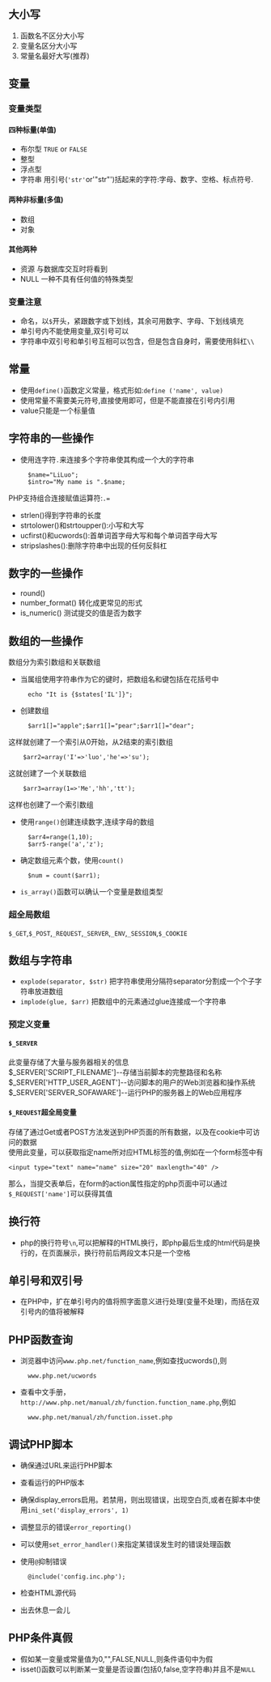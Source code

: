 ## 大小写
1. 函数名不区分大小写  
2. 变量名区分大小写  
3. 常量名最好大写(推荐)  

## 变量
### 变量类型
#### 四种标量(单值) 
* 布尔型  `TRUE` or `FALSE`  
* 整型  
* 浮点型  
* 字符串  用引号(`'str'`or'"str"')括起来的字符:字母、数字、空格、标点符号.

#### 两种非标量(多值)  
* 数组  
* 对象  

#### 其他两种  
* 资源 与数据库交互时将看到  
* NULL 一种不具有任何值的特殊类型  

### 变量注意  
* 命名，以`$`开头，紧跟数字或下划线，其余可用数字、字母、下划线填充  
* 单引号内不能使用变量,双引号可以  
* 字符串中双引号和单引号互相可以包含，但是包含自身时，需要使用斜杠`\\`  
## 常量  
* 使用`define()`函数定义常量，格式形如:`define ('name', value)`   
* 使用常量不需要美元符号,直接使用即可，但是不能直接在引号内引用  
* value只能是一个标量值  

## 字符串的一些操作  
* 使用连字符`.`来连接多个字符串使其构成一个大的字符串  

		$name="LiLuo";
		$intro="My name is ".$name;
PHP支持组合连接赋值运算符:`.=`  
* strlen()得到字符串的长度  
* strtolower()和strtoupper():小写和大写  
* ucfirst()和ucwords():首单词首字母大写和每个单词首字母大写  
* stripslashes():删除字符串中出现的任何反斜杠  
## 数字的一些操作  
* round()  
* number_format()  转化成更常见的形式  
* is_numeric()  测试提交的值是否为数字  

## 数组的一些操作  
数组分为索引数组和关联数组  
* 当属组使用字符串作为它的键时，把数组名和键包括在花括号中   

		echo "It is {$states['IL']}";
* 创建数组  

		$arr1[]="apple";$arr1[]="pear";$arr1[]="dear";
这样就创建了一个索引从0开始，从2结束的索引数组  

		$arr2=array('I'=>'luo','he'=>'su');
这就创建了一个关联数组  

		$arr3=array(1=>'Me','hh','tt');
这样也创建了一个索引数组  

* 使用`range()`创建连续数字,连续字母的数组  

		$arr4=range(1,10);  
		$arr5-range('a','z');

* 确定数组元素个数，使用`count()`  

		$num = count($arr1);
* `is_array()`函数可以确认一个变量是数组类型  
### 超全局数组  
`$_GET`,`$_POST`,`_REQUEST`,`_SERVER`,`_ENV`,`_SESSION`,`$_COOKIE`  

## 数组与字符串  
* `explode(separator, $str)` 把字符串使用分隔符separator分割成一个个子字符串放进数组  
* `implode(glue, $arr)` 把数组中的元素通过glue连接成一个字符串  
### 预定义变量  
#### `$_SERVER`
此变量存储了大量与服务器相关的信息  
$_SERVER['SCRIPT_FILENAME']--存储当前脚本的完整路径和名称  
$_SERVER['HTTP_USER_AGENT']--访问脚本的用户的Web浏览器和操作系统  
$_SERVER['SERVER_SOFAWARE']--运行PHP的服务器上的Web应用程序  

#### `$_REQUEST`超全局变量
存储了通过Get或者POST方法发送到PHP页面的所有数据，以及在cookie中可访问的数据  
使用此变量，可以获取指定name所对应HTML标签的值,例如在一个form标签中有  

	<input type="text" name="name" size="20" maxlength="40" />
那么，当提交表单后，在form的action属性指定的php页面中可以通过`$_REQUEST['name']`可以获得其值  


## 换行符  
* php的换行符号`\n`,可以把解释的HTML换行，即php最后生成的html代码是换行的，在页面展示，换行符前后两段文本只是一个空格  

## 单引号和双引号  
* 在PHP中，扩在单引号内的值将照字面意义进行处理(变量不处理)，而括在双引号内的值将被解释  
## PHP函数查询  
* 浏览器中访问`www.php.net/function_name`,例如查找ucwords(),则  

		www.php.net/ucwords
* 查看中文手册，`http://www.php.net/manual/zh/function.function_name.php`,例如  
	
		www.php.net/manual/zh/function.isset.php  

## 调试PHP脚本  
* 确保通过URL来运行PHP脚本  
* 查看运行的PHP版本  
* 确保display_errors启用。若禁用，则出现错误，出现空白页,或者在脚本中使用`ini_set('display_errors', 1)`  
* 调整显示的错误`error_reporting()`  
* 可以使用`set_error_handler()`来指定某错误发生时的错误处理函数  
* 使用`@`抑制错误  

		@include('config.inc.php');
* 检查HTML源代码  
* 出去休息一会儿   

## PHP条件真假  
* 假如某一变量或常量值为0,"",FALSE,NULL,则条件语句中为假  
* isset()函数可以判断某一变量是否设置(包括0,false,空字符串)并且不是`NULL`  
